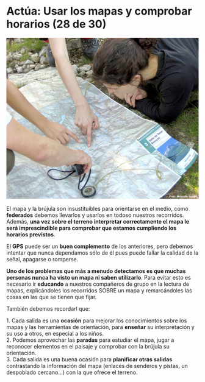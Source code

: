 # Actúa: Usar los mapas y comprobar horarios (28 de 30)

![Actúa: Usar los mapas](img/USA_MAPA.jpg)

El mapa y la brújula son insustituibles para orientarse en el medio, como **federados** debemos llevarlos y usarlos en todoso nuestros recorridos. Además, **una vez sobre el terreno interpretar correctamente el mapa le será imprescindible para comprobar que estamos cumpliendo los horarios previstos**.

El **GPS** puede ser un **buen complemento** de los anteriores, pero debemos intentar que nunca dependamos sólo de él pues puede fallar la calidad de la señal, apagarse o romperse.

**Uno de los problemas que más a menudo detectamos es que muchas personas nunca ha visto un mapa ni saben utilizarlo**. Para evitar esto es necesario ir **educando** a nuestros compañeros de grupo en la lectura de mapas, explicándoles los recorridos SOBRE un mapa y remarcándoles las cosas en las que se tienen que fijar.  

También debemos recordarl que:  

1\. Cada salida es una **ocasión** para mejorar los conocimientos sobre los mapas y las herramientas de orientación, para **enseñar** su interpretación y su uso a otros, en especial a los niños.  
2\. Podemos aprovechar las **paradas** para estudiar el mapa, jugar a reconocer elementos en el paisaje y comprobar con la brújula su orientación.  
3\. Cada salida es una buena ocasión para **planificar otras salidas** contrastando la información del mapa (enlaces de senderos y pistas, un despoblado cercano...) con la que ofrece el terreno.

